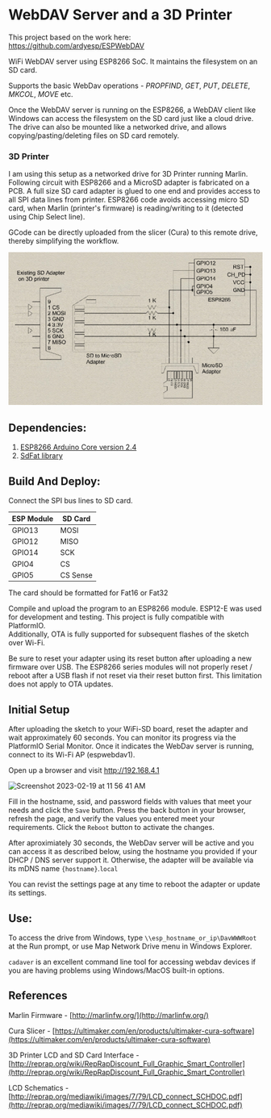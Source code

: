 # WebDAV Server and a 3D Printer
This project based on the work here:  https://github.com/ardyesp/ESPWebDAV

WiFi WebDAV server using ESP8266 SoC. It maintains the filesystem on an SD card.

Supports the basic WebDav operations - *PROPFIND*, *GET*, *PUT*, *DELETE*, *MKCOL*, *MOVE* etc.

Once the WebDAV server is running on the ESP8266, a WebDAV client like Windows can access the filesystem on the SD card just like a cloud drive. The drive can also be mounted like a networked drive, and allows copying/pasting/deleting files on SD card remotely.

### 3D Printer
I am using this setup as a networked drive for 3D Printer running Marlin. Following circuit with ESP8266 and a MicroSD adapter is fabricated on a PCB. A full size SD card adapter is glued to one end and provides access to all SPI data lines from printer. ESP8266 code avoids accessing micro SD card, when Marlin (printer's firmware) is reading/writing to it (detected using Chip Select line).

GCode can be directly uploaded from the slicer (Cura) to this remote drive, thereby simplifying the workflow. 

![Printer Hookup Diagram](src/PrinterHookup2.jpg)

## Dependencies:
1. [ESP8266 Arduino Core version 2.4](https://github.com/esp8266/Arduino)
2. [SdFat library](https://github.com/greiman/SdFat)

## Build And Deploy:
Connect the SPI bus lines to SD card.

ESP Module|SD Card
---|---
GPIO13|MOSI   
GPIO12|MISO   
GPIO14|SCK    
GPIO4|CS   
GPIO5|CS Sense   

The card should be formatted for Fat16 or Fat32

Compile and upload the program to an ESP8266 module. ESP12-E was used for development and testing.  This project is fully compatible with PlatformIO.  
Additionally, OTA is fully supported for subsequent flashes of the sketch over Wi-Fi.

Be sure to reset your adapter using its reset button after uploading a new firmware over USB.  The ESP8266 series modules will not properly reset / reboot
after a USB flash if not reset via their reset button first.  This limitation does not apply to OTA updates.

## Initial Setup
After uploading the sketch to your WiFi-SD board, reset the adapter and wait approximately 60 seconds.  You can monitor its progress via the 
PlatformIO Serial Monitor.  Once it indicates the WebDav server is running, connect to its Wi-Fi AP (espwebdav1).

Open up a browser and visit http://192.168.4.1

<img width="201" alt="Screenshot 2023-02-19 at 11 56 41 AM" src="https://user-images.githubusercontent.com/1299716/219963213-3390b434-43d0-4752-9688-e7708b868d0a.png">

Fill in the hostname, ssid, and password fields with values that meet your needs and click the `Save` button.  Press the back button in your 
browser, refresh the page, and verify the values you entered meet your requirements.  Click the `Reboot` button to activate the changes.

After aproximiately 30 seconds, the WebDav server will be active and you can access it as described below, using the hostname you provided 
if your DHCP / DNS server support it.  Otherwise, the adapter will be available via its mDNS name `{hostname}`.`local`

You can revist the settings page at any time to reboot the adapter or update its settings.

## Use:
To access the drive from Windows, type ```\\esp_hostname_or_ip\DavWWWRoot``` at the Run prompt, or use Map Network Drive menu in Windows Explorer.

`cadaver` is an excellent command line tool for accessing webdav devices if you are having problems using Windows/MacOS built-in options.

## References
Marlin Firmware - [http://marlinfw.org/](http://marlinfw.org/)   

Cura Slicer - [https://ultimaker.com/en/products/ultimaker-cura-software](https://ultimaker.com/en/products/ultimaker-cura-software)   

3D Printer LCD and SD Card Interface - [http://reprap.org/wiki/RepRapDiscount_Full_Graphic_Smart_Controller](http://reprap.org/wiki/RepRapDiscount_Full_Graphic_Smart_Controller)   

LCD Schematics - [http://reprap.org/mediawiki/images/7/79/LCD_connect_SCHDOC.pdf](http://reprap.org/mediawiki/images/7/79/LCD_connect_SCHDOC.pdf)   



